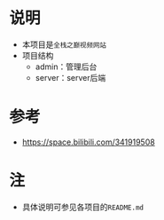 # 说明
- 本项目是`全栈之巅视频网站`
- 项目结构
  - admin：管理后台
  - server：server后端

# 参考
- https://space.bilibili.com/341919508

# 注
- 具体说明可参见各项目的`README.md`
